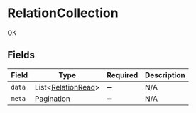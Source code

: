 # RelationCollection

OK


## Fields

| Field                                                     | Type                                                      | Required                                                  | Description                                               |
| --------------------------------------------------------- | --------------------------------------------------------- | --------------------------------------------------------- | --------------------------------------------------------- |
| `data`                                                    | List<[RelationRead](../../models/shared/RelationRead.md)> | :heavy_minus_sign:                                        | N/A                                                       |
| `meta`                                                    | [Pagination](../../models/shared/Pagination.md)           | :heavy_minus_sign:                                        | N/A                                                       |